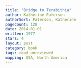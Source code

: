 ```yaml
---
title: "Bridge to Terabithia"
author: Katherine Paterson
authorSort: Paterson, Katherine
pageCount: 128
date: 2014-01-01
written: 1977
stars: 4
layout: post
category: book
tags: read unreviewed
mapping: USA, North America
---
```

